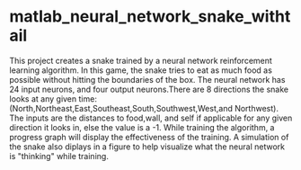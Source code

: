 # matlab_neural_network_snake_withtail
This project creates a snake trained by a neural network reinforcement learning algorithm. In this game, the snake tries to eat as much food as possible without hitting the boundaries of the box. The neural network has 24 input neurons, and four output neurons.There are 8 directions the snake looks at any given time: (North,Northeast,East,Southeast,South,Southwest,West,and Northwest). The inputs are the distances to food,wall, and self if applicable for any given direction it looks in, else the value is a -1. While training the algorithm, a progress graph will display the effectiveness of the training. A simulation of the snake also diplays in a figure to help visualize what the neural network is "thinking" while training.
